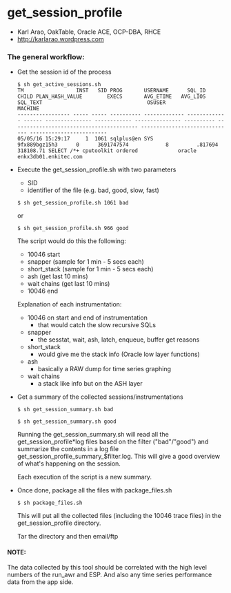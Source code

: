 # get_session_profile
- Karl Arao, OakTable, Oracle ACE, OCP-DBA, RHCE
- http://karlarao.wordpress.com


### The general workflow:

* Get the session id of the process

  ```
  $ sh get_active_sessions.sh
  TM                 INST   SID PROG       USERNAME      SQL_ID         CHILD PLAN_HASH_VALUE        EXECS       AVG_ETIME   AVG_LIOS SQL_TEXT                                  OSUSER                         MACHINE
  ----------------- ----- ----- ---------- ------------- ------------- ------ --------------- ------------ --------------- ---------- ----------------------------------------- ------------------------------ -------------------------
  05/05/16 15:29:17     1  1061 sqlplus@en SYS           9fx889bgz15h3      0      3691747574            8         .817694  318108.71 SELECT /*+ cputoolkit ordered             oracle                         enkx3db01.enkitec.com
  ```

* Execute the get_session_profile.sh with two parameters
  * SID
  * identifier of the file (e.g. bad, good, slow, fast)

  ```  
  $ sh get_session_profile.sh 1061 bad
  ```
  or
  ```  
  $ sh get_session_profile.sh 966 good
  ```

  The script would do this the following:
    * 10046 start
    * snapper (sample for 1 min - 5 secs each)
    * short_stack (sample for 1 min - 5 secs each)
    * ash (get last 10 mins)
    * wait chains (get last 10 mins)
    * 10046 end

  Explanation of each instrumentation:
    * 10046 on start and end of instrumentation
      * that would catch the slow recursive SQLs
    * snapper
      * the sesstat, wait, ash, latch, enqueue, buffer get reasons
    * short_stack
      * would give me the stack info (Oracle low layer functions)
    * ash
      * basically a RAW dump for time series graphing
    * wait chains
      * a stack like info but on the ASH layer


* Get a summary of the collected sessions/instrumentations

  ```
  $ sh get_session_summary.sh bad
  ```

  ```
  $ sh get_session_summary.sh good
  ```
  Running the get_session_summary.sh will read all the get_session_profile*log files based on the filter ("bad"/"good") and summarize the contents in a log file get_session_profile_summary_$filter.log. This will give a good overview of what's happening on the session.

  Each execution of the script is a new summary.

* Once done, package all the files with package_files.sh

  ```
  $ sh package_files.sh
  ```
  This will put all the collected files (including the 10046 trace files) in the get_session_profile directory.

  Tar the directory and then email/ftp


#### NOTE:
The data collected by this tool should be correlated with the high level numbers of the run_awr and ESP. And also any time series performance data from the app side.
